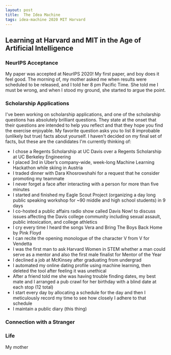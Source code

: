 ```yaml
---
layout: post
title:  The Idea Machine 
tags: idea-machine 2020 MIT Harvard
---
```


## Learning at Harvard and MIT in the Age of Artificial Intelligence

### NeurIPS Acceptance

My paper was accepted at NeurIPS 2020! My first paper, and boy does it feel good. The morning
of, my mother asked me when results were scheduled to be released, and I told her 8 pm
Pacific Time. She told me I must be wrong, and when I stood my ground, she started to argue the point.

<!--excerpt-->


### Scholarship Applications

I've been working on scholarship applications, and one of the scholarship questions has absolutely
brilliant questions. They state at the onset that their questions are intended to help you 
reflect and that they hope you find the exercise enjoyable. My favorite question asks you to list
8 improbable (unlikely but true) facts about yourself. I haven't decided on my final set
of facts, but these are the candidates I'm currently thinking of:

- I chose a Regents Scholarship at UC Davis over a Regents Scholarship at UC Berkeley Engineering
- I placed 3rd in Uber’s company-wide, week-long Machine Learning Hackathon while skiing in Austria
- I traded dinner with Dara Khosrowshahi for a request that he consider promoting my teammate
- I never forget a face after interacting with a person for more than five minutes
- I started and finished my Eagle Scout Project (organizing a day long public speaking workshop for ~90 middle and high school students) in 9 days
- I co-hosted a public affairs radio show called Davis Now! to discuss issues affecting the Davis college community including sexual assault, public intoxication, and college athletics
- I cry every time I heard the songs Vera and Bring The Boys Back Home by Pink Floyd
- I can recite the opening monologue of the character V from V for Vendetta
- I was the first man to ask Harvard Women in STEM whether a man could serve as a mentor and also the first male finalist for Mentor of the Year
- I declined a job at McKinsey after graduating from undergrad
- I automated my online dating profile using machine learning, then deleted the tool after feeling it was unethical
- After a friend told me she was having trouble finding dates, my best mate and I arranged a pub crawl for her birthday with a blind date at each stop (12 total)
- I start every day by allocating a schedule for the day and then I meticulously record my time to see how closely I adhere to that schedule
- I maintain a public diary (this thing)

### Connection with a Stranger



### Life

My mother 